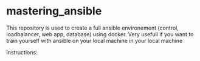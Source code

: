 # mastering_ansible
This repository is used to create a full ansible environement (control, loadbalancer, web app, database) using docker.
Very usefull if you want to train yourself with ansible on your local machine in your local machine

Instructions:
